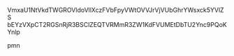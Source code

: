 VmxaU1NtVkdTWGROVldoVllXczFVbFpyVWtOVVJrVjVUbGhrYWsxck5YVlZS
bEYzVXpCT2RGSnRjR3BSClZEQTVRMmR3ZW1KdFVUMEtDbTU2Ync9PQoKYnlp

pmn